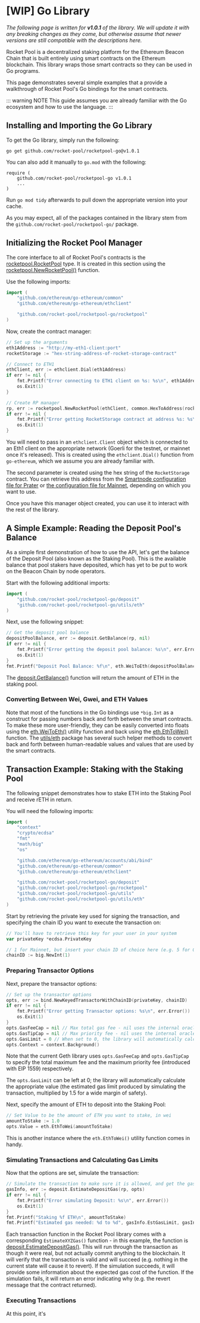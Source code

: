 # [WIP] Go Library

_The following page is written for **v1.0.1** of the library._
_We will update it with any breaking changes as they come, but otherwise assume that newer versions are still compatible with the descriptions here._

Rocket Pool is a decentralized staking platform for the Ethereum Beacon Chain that is built entirely using smart contracts on the Ethereum blockchain.
This library wraps those smart contracts so they can be used in Go programs.

This page demonstrates several simple examples that a provide a walkthrough of Rocket Pool's Go bindings for the smart contracts.

::: warning NOTE
This guide assumes you are already familiar with the Go ecosystem and how to use the language.
:::

## Installing and Importing the Go Library

To get the Go library, simply run the following:

```
go get github.com/rocket-pool/rocketpool-go@v1.0.1
```

You can also add it manually to `go.mod` with the following:

```
require (
	github.com/rocket-pool/rocketpool-go v1.0.1
    ...
)
```

Run `go mod tidy` afterwards to pull down the appropriate version into your cache.

As you may expect, all of the packages contained in the library stem from the `github.com/rocket-pool/rocketpool-go/` package.

## Initializing the Rocket Pool Manager

The core interface to all of Rocket Pool's contracts is the [rocketpool.RocketPool](../../api/go/rocketpool#type-rocketpool) type.
It is created in this section using the [rocketpool.NewRocketPool()](../../api/go/rocketpool#func-newrocketpool) function.

Use the following imports:

```go
import (
	"github.com/ethereum/go-ethereum/common"
	"github.com/ethereum/go-ethereum/ethclient"

	"github.com/rocket-pool/rocketpool-go/rocketpool"
)
```

Now, create the contract manager:

```go
// Set up the arguments
eth1Address := "http://my-eth1-client:port"
rocketStorage := "hex-string-address-of-rocket-storage-contract"

// Connect to ETH1
ethClient, err := ethclient.Dial(eth1Address)
if err != nil {
    fmt.Printf("Error connecting to ETH1 client on %s: %s\n", eth1Address, err.Error())
    os.Exit(1)
}

// Create RP manager
rp, err := rocketpool.NewRocketPool(ethClient, common.HexToAddress(rocketStorage))
if err != nil {
    fmt.Printf("Error getting RocketStorage contract at address %s: %s\n", rocketStorage, err.Error())
    os.Exit(1)
}
```

You will need to pass in an `ethclient.Client` object which is connected to an Eth1 client on the appropriate network (Goerli for the testnet, or mainnet once it's released).
This is created using the `ethclient.Dial()` function from `go-ethereum`, which we assume you are already familiar with.

The second parameter is created using the hex string of the `RocketStorage` contract.
You can retrieve this address from the [Smartnode configuration file for Prater](https://github.com/rocket-pool/smartnode/blob/5f1d1e7d48dda6e2b58d920b489c94db181841a2/shared/services/config/smartnode-config.go#L381) or [the configuration file for Mainnet](https://github.com/rocket-pool/smartnode/blob/5f1d1e7d48dda6e2b58d920b489c94db181841a2/shared/services/config/smartnode-config.go#L380), depending on which you want to use.

Once you have this manager object created, you can use it to interact with the rest of the library.

## A Simple Example: Reading the Deposit Pool's Balance

As a simple first demonstration of how to use the API, let's get the balance of the Deposit Pool (also known as the Staking Pool).
This is the available balance that pool stakers have deposited, which has yet to be put to work on the Beacon Chain by node operators.

Start with the following additional imports:

```go
import (
    "github.com/rocket-pool/rocketpool-go/deposit"
    "github.com/rocket-pool/rocketpool-go/utils/eth"
)
```

Next, use the following snippet:

```go
// Get the deposit pool balance
depositPoolBalance, err := deposit.GetBalance(rp, nil)
if err != nil {
    fmt.Printf("Error getting the deposit pool balance: %s\n", err.Error())
    os.Exit(1)
}
fmt.Printf("Deposit Pool Balance: %f\n", eth.WeiToEth(depositPoolBalance))
```

The [deposit.GetBalance()](../../api/go/deposit#func-getbalance) function will return the amount of ETH in the staking pool.

### Converting Between Wei, Gwei, and ETH Values

Note that most of the functions in the Go bindings use `*big.Int` as a construct for passing numbers back and forth between the smart contracts.
To make these more user-friendly, they can be easily converted into floats using the [eth.WeiToEth()](../../api/go/utils-eth#func-weitoeth) utility function and back using the [eth.EthToWei()](../../api/go/utils-eth#func-ethtowei) function.
The [utils/eth](../../api/go/utils-eth) package has several such helper methods to convert back and forth between human-readable values and values that are used by the smart contracts.

## Transaction Example: Staking with the Staking Pool

The following snippet demonstrates how to stake ETH into the Staking Pool and receive rETH in return.

You will need the following imports:

```go
import (
	"context"
	"crypto/ecdsa"
	"fmt"
	"math/big"
	"os"

	"github.com/ethereum/go-ethereum/accounts/abi/bind"
	"github.com/ethereum/go-ethereum/common"
	"github.com/ethereum/go-ethereum/ethclient"

	"github.com/rocket-pool/rocketpool-go/deposit"
	"github.com/rocket-pool/rocketpool-go/rocketpool"
	"github.com/rocket-pool/rocketpool-go/utils"
	"github.com/rocket-pool/rocketpool-go/utils/eth"
)
```

Start by retrieving the private key used for signing the transaction, and specifying the chain ID you want to execute the transaction on:

```go
// You'll have to retrieve this key for your user in your system
var privateKey *ecdsa.PrivateKey

// 1 for Mainnet, but insert your chain ID of choice here (e.g. 5 for Goerli)
chainID := big.NewInt(1)
```

### Preparing Transactor Options

Next, prepare the transactor options:

```go
// Set up the transactor options
opts, err := bind.NewKeyedTransactorWithChainID(privateKey, chainID)
if err != nil {
    fmt.Printf("Error getting Transactor options: %s\n", err.Error())
    os.Exit(1)
}
opts.GasFeeCap = nil // Max total gas fee - nil uses the internal oracle
opts.GasTipCap = nil // Max priority fee - nil uses the internal oracle
opts.GasLimit = 0 // When set to 0, the library will automatically calculate it
opts.Context = context.Background()
```

Note that the current Geth library uses `opts.GasFeeCap` and `opts.GasTipCap` to specify the total maximum fee and the maximum priority fee (introduced with EIP 1559) respectively.

The `opts.GasLimit` can be left at 0; the library will automatically calculate the appropriate value (the estimated gas limit produced by simulating the transaction, multiplied by 1.5 for a wide margin of safety).

Next, specify the amount of ETH to deposit into the Staking Pool:

```go
// Set Value to be the amount of ETH you want to stake, in wei
amountToStake := 1.0
opts.Value = eth.EthToWei(amountToStake)
```

This is another instance where the `eth.EthToWei()` utility function comes in handy.

### Simulating Transactions and Calculating Gas Limits

Now that the options are set, simulate the transaction:

```go
// Simulate the transaction to make sure it is allowed, and get the gas estimate
gasInfo, err := deposit.EstimateDepositGas(rp, opts)
if err != nil {
    fmt.Printf("Error simulating Deposit: %s\n", err.Error())
    os.Exit(1)
}
fmt.Printf("Staking %f ETH\n", amountToStake)
fmt.Printf("Estimated gas needed: %d to %d", gasInfo.EstGasLimit, gasInfo.SafeGasLimit)
```

Each transaction function in the Rocket Pool library comes with a corresponding `EstimateXYZGas()` function - in this example, the function is [deposit.EstimateDepositGas()](../../api/go/deposit#func-estimatedepositgas).
This will run through the transaction as though it were real, but not actually commit anything to the blockchain.
It will verify that the transaction is valid and will succeed (e.g. nothing in the current state will cause it to revert).
If the simulation succeeds, it will provide some information about the expected gas cost of the function.
If the simulation fails, it will return an error indicating why (e.g. the revert message that the contract returned).

### Executing Transactions

At this point, it's
